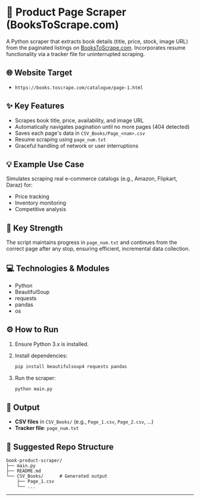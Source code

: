 # 📄 Product Page Scraper (BooksToScrape.com)

A Python scraper that extracts book details (title, price, stock, image URL) from the paginated listings on [BooksToScrape.com](https://books.toscrape.com). Incorporates resume functionality via a tracker file for uninterrupted scraping.

## 🌐 Website Target

* `https://books.toscrape.com/catalogue/page-1.html`

## ✨ Key Features

* Scrapes book title, price, availability, and image URL
* Automatically navigates pagination until no more pages (404 detected)
* Saves each page's data in `CSV_Books/Page_<num>.csv`
* Resume scraping using `page_num.txt`
* Graceful handling of network or user interruptions

## 💡 Example Use Case

Simulates scraping real e-commerce catalogs (e.g., Amazon, Flipkart, Daraz) for:

* Price tracking
* Inventory monitoring
* Competitive analysis

## 💪 Key Strength

The script maintains progress in `page_num.txt` and continues from the correct page after any stop, ensuring efficient, incremental data collection.

## 💻 Technologies & Modules

* Python
* BeautifulSoup
* requests
* pandas
* os

## ⚙️ How to Run

1. Ensure Python 3.x is installed.
2. Install dependencies:

   ```bash
   pip install beautifulsoup4 requests pandas
   ```
3. Run the scraper:

   ```bash
   python main.py
   ```

## 📂 Output

* **CSV files** in `CSV_Books/` (e.g., `Page_1.csv`, `Page_2.csv`, …)
* **Tracker file**: `page_num.txt`

## 📁 Suggested Repo Structure

```
book-product-scraper/
├── main.py
├── README.md
└── CSV_Books/      # Generated output
    ├── Page_1.csv
    └── ...
```

---
